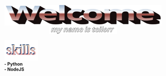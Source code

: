 <div align="center">
  <img 
    src="https://github.com/teilorr/teilorr/blob/main/images/welcome.png?raw=true" 
    style="max-width: 100%; aspect-ratio: 8 / 1;" 
    height=65 
    alt="Welcome to my Github Profile"
  /> 

  <br/>

  <img height="25" alt="My name is teilorr." src="https://github.com/teilorr/teilorr/blob/main/images/whoami.png?raw=true" />
  
  <br/>
  <br/>
</div>

<div align="left">
  <img 
    src=https://github.com/teilorr/teilorr/blob/main/images/skills.png?raw=true 
    alt="Skills"
    height="65"
  /><br/>
  <strong> - Python<strong/><br/>
  <strong> - NodeJS<strong/><br/>
</div>
